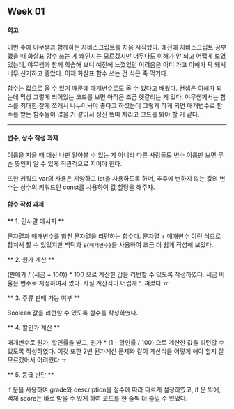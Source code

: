 ## Week 01

#### 회고

이번 주에 야무쌤과 함께하는 자바스크립트를 처음 시작했다. 예전에 자바스크립트 공부했을 때 화살표 함수 쓰는 게 왜인지는 모르겠지만 너무나도 이해가 안 되고 어렵게 보였었는데, 야무쌤과 함께 학습해 보니 예전에 느꼈었던 어려움은 어디 가고 이해가 팍 돼서 너무 신기하고 좋았다. 이제 화살표 함수 쓰는 건 식은 죽 먹기다.

함수는 값으로 올 수 있기 때문에 매개변수로도 올 수 있다고 배웠다. 컨셉은 이해가 되는데 막상 그렇게 되어있는 코드를 보면 아직은 조금 헷갈리는 게 있다. 야무쌤께서는 함수를 최대한 잘게 쪼개서 나누어놔야 좋다고 하셨는데 그렇게 하게 되면 매개변수로 함수를 받는 함수들이 많을 거 같아서 정신 똑띠 차리고 코드를 봐야 할 거 같다.

---

#### 변수, 상수 작성 과제

이름을 지을 때 대신 나만 알아볼 수 있는 게 아니라 다른 사람들도 변수 이름만 보면 무슨 뜻인지 알 수 있게 직관적으로 지어야 한다.

또한 키워드 var의 사용은 지양하고 let을 사용하도록 하며, 추후에 변하지 않는 값의 변수는 상수의 키워드인 const를 사용하여 값 할당을 해주자.

#### 함수 작성 과제

** 1. 인사말 메시지 **

문자열과 매개변수를 합친 문자열을 리턴하는 함수다. 문자열 + 매개변수 이런 식으로 합쳐서 할 수 있었지만 백틱과 `${매개변수}`을 사용하여 조금 더 쉽게 작성해 보았다.

** 2. 원가 계산 **

(판매가 / (세금 + 100)) \* 100 으로 계산한 갑을 리턴할 수 있도록 작성하였다. 세금 비율은 변수로 지정하여서 썼다. 사실 계산식이 어렵게 느껴졌다 ㅠ

** 3. 주류 판매 가능 여부 **

Boolean 값을 리턴할 수 있도록 함수를 작성하였다.

** 4. 할인가 계산 **

매개변수로 원가, 할인률을 받고, 원가 \* (1 - 할인률 / 100) 으로 계산한 값을 리턴할 수 있도록 작성하였다. 이것 또한 2번 원가계산 문제와 같이 계산식을 어떻게 해야 할지 잘 모르겠어서 어려웠다 ㅠ

** 5. 등급 판단 **

if 문을 사용하여 grade와 description을 점수에 따라 다르게 설정하였고, if 문 밖에, 객체 score는 바로 받을 수 있게 하여 코드를 한 줄씩 더 줄일 수 있었다.
